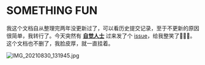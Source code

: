# SOMETHING FUN

我这个文档自从整理完两年没更新过了，可以看历史提交记录，至于不更新的原因很简单，我转行了。今天突然有 [**自觉人士**](https://github.com/We5ter) 过来发了个 [issue](https://github.com/ds19991999/SecBox/issues/2)，给我整笑了🤣🤣🤣。这个文档也不删了，我脸皮厚，就一直挂着。

![IMG_20210830_131945.jpg](https://i.loli.net/2021/08/30/ZDTQeWEnqv7yCxY.jpg)
